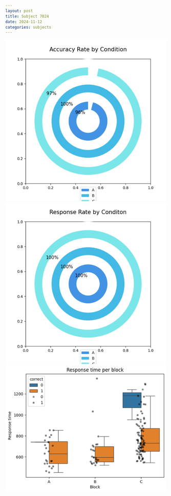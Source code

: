 ```yaml
---
layout: post
title: Subject 7024
date: 2024-11-12
categories: subjects
---
```


![](data/7024/run-7/7024_accuracy_rate.png)
![](data/7024/run-7/7024_response_rate.png)
![](data/7024/run-7/7024_rt.png)
